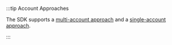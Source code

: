 :::tip Account Approaches

The SDK supports a [multi-account approach](../explanations/account_approaches.md#multi-account-approach) and
a [single-account approach](../explanations/account_approaches.md#single-account-approach).

:::